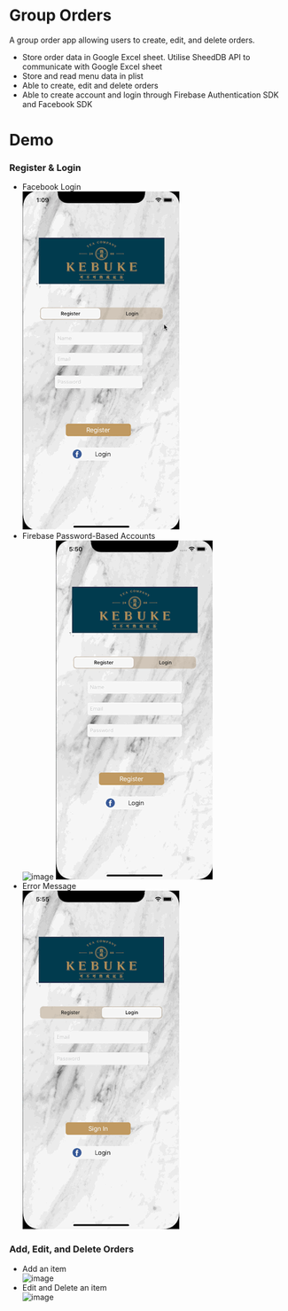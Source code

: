 # Group Orders
A group order app allowing users to create, edit, and delete orders.

<ul>
<li>Store order data in Google Excel sheet. Utilise SheedDB API to communicate with Google Excel sheet</li>
<li>Store and read menu data in plist</li>
<li>Able to create, edit and delete orders</li>
<li>Able to create account and login through Firebase Authentication SDK and Facebook SDK</li>
</ul>

<h1 class="code-line" data-line-start=0 data-line-end=1 ><a id="Demo_0"></a>Demo</h1>
<h3 class="code-line" data-line-start=1 data-line-end=2 ><a id="Register__Login_1"></a>Register &amp; Login</h3>
<ul>
<li class="has-line-data" data-line-start="2" data-line-end="4">Facebook Login<br>
<img src="DemoImages/GroupOrderDemo2-1.gif" alt="image"></li>
<li class="has-line-data" data-line-start="4" data-line-end="6">Firebase Password-Based Accounts<br>
<img src="DemoImages/GroupOrderDemo2-2.gif" alt="image"> <img src="DemoImages/GroupOrderDemo2-3.gif" alt="image"></li>
<li class="has-line-data" data-line-start="6" data-line-end="9">Error Message<br>
<img src="DemoImages/GroupOrderDemo2-4.gif" alt="image"></li>
</ul>
<h3 class="code-line" data-line-start=9 data-line-end=10 ><a id="Add_Edit_and_Delete_Orders_9"></a>Add, Edit, and Delete Orders</h3>
<ul>
<li class="has-line-data" data-line-start="10" data-line-end="12">Add an item<br>
<img src="DemoImages/GroupOrderDemo1-2.gif" alt="image"></li>
<li class="has-line-data" data-line-start="12" data-line-end="14">Edit and Delete an item<br>
<img src="DemoImages/GroupOrderDemo1-4.gif" alt="image"></li>
</ul>
